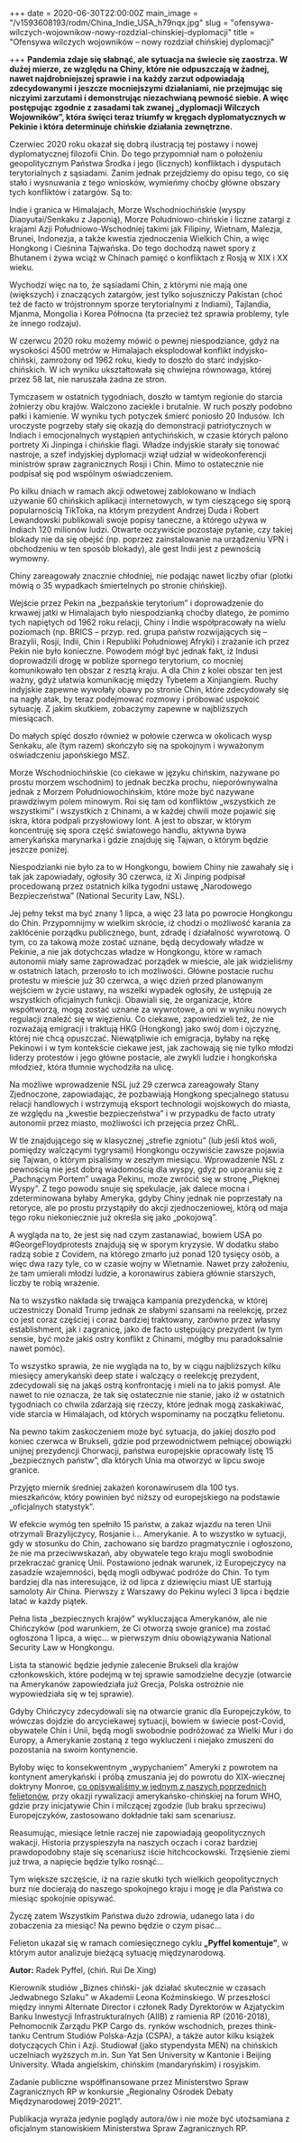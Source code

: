 +++
date = 2020-06-30T22:00:00Z
main_image = "/v1593608193/rodm/China_Indie_USA_h79nqx.jpg"
slug = "ofensywa-wilczych-wojownikow-nowy-rozdzial-chinskiej-dyplomacji"
title = "Ofensywa wilczych wojowników – nowy rozdział chińskiej dyplomacji"

+++
**Pandemia zdaje się słabnąć, ale sytuacja na świecie się zaostrza. W dużej mierze, ze względu na Chiny, które nie odpuszczają w żadnej, nawet najdrobniejszej sprawie i na każdy zarzut odpowiadają zdecydowanymi i jeszcze mocniejszymi działaniami, nie przejmując się niczyimi zarzutami i demonstrując niezachwianą pewność siebie. A więc postępując zgodnie z zasadami tak zwanej „dyplomacji Wilczych Wojowników”, która święci teraz triumfy w kręgach dyplomatycznych w Pekinie i która determinuje chińskie działania zewnętrzne.**

Czerwiec 2020 roku okazał się dobrą ilustracją tej postawy i nowej dyplomatycznej filozofii Chin. Do tego przypomniał nam o położeniu geopolitycznym Państwa Środka i jego (licznych) konfliktach i dysputach terytorialnych z sąsiadami. Zanim jednak przejdziemy do opisu tego, co się stało i wysnuwania z tego wniosków, wymieńmy choćby główne obszary tych konfliktów i zatargów. Są to:

Indie i granica w Himalajach, Morze Wschodniochińskie (wyspy Diaoyutai/Senkaku z Japonią), Morze Południowo-chińskie i liczne zatargi z krajami Azji Południowo-Wschodniej takimi jak Filipiny, Wietnam, Malezja, Brunei, Indonezja, a także kwestia zjednoczenia Wielkich Chin, a więc Hongkong i Cieśnina Tajwańska. Do tego dochodzą nawet spory z Bhutanem i żywa wciąż w Chinach pamięć o konfliktach z Rosją w XIX i XX wieku.

Wychodzi więc na to, że sąsiadami Chin, z którymi nie mają one (większych) i znaczących zatargów, jest tylko sojuszniczy Pakistan (choć też de facto w trójstronnym sporze terytorialnymi z Indiami), Tajlandia, Mjanma, Mongolia i Korea Północna (ta przecież też sprawia problemy, tyle że innego rodzaju).

W czerwcu 2020 roku możemy mówić o pewnej niespodziance, gdyż na wysokości 4500 metrów w Himalajach eksplodował konflikt indyjsko-chiński, zamrożony od 1962 roku, kiedy to doszło do starć indyjsko-chińskich. W ich wyniku ukształtowała się chwiejna równowaga, której przez 58 lat, nie naruszała żadna ze stron.

Tymczasem w ostatnich tygodniach, doszło w tamtym regionie do starcia żołnierzy obu krajów. Walczono zaciekle i brutalnie. W ruch poszły podobno pałki i kamienie. W wyniku tych potyczek śmierć poniosło 20 Indusów. Ich uroczyste pogrzeby stały się okazją do demonstracji patriotycznych w Indiach i emocjonalnych wystąpień antychińskich, w czasie których palono portrety Xi Jinpinga i chińskie flagi. Władze indyjskie starały się tonować nastroje, a szef indyjskiej dyplomacji wziął udział w wideokonferencji ministrów spraw zagranicznych Rosji i Chin. Mimo to ostatecznie nie podpisał się pod wspólnym oświadczeniem.

Po kilku dniach w ramach akcji odwetowej zablokowano w Indiach używanie 60 chińskich aplikacji internetowych, w tym cieszącego się sporą popularnością TikToka, na którym prezydent Andrzej Duda i Robert Lewandowski publikowali swoje popisy taneczne, a którego używa w Indiach 120 milionów ludzi. Otwarte oczywiście pozostaje pytanie, czy takiej blokady nie da się obejść (np. poprzez zainstalowanie na urządzeniu VPN i obchodzeniu w ten sposób blokady), ale gest Indii jest z pewnością wymowny.

Chiny zareagowały znacznie chłodniej, nie podając nawet liczby ofiar (plotki mówią o 35 wypadkach śmiertelnych po stronie chińskiej).

Wejście przez Pekin na „bezpańskie terytorium” i doprowadzenie do krwawej jatki w Himalajach było niespodzianką choćby dlatego, że pomimo tych napiętych od 1962 roku relacji, Chiny i Indie współpracowały na wielu poziomach (np. BRICS – przyp. red. grupa państw rozwijających się – Brazylii, Rosji, Indii, Chin i Republiki Południowej Afryki) i zrażanie ich przez Pekin nie było konieczne. Powodem mógł być jednak fakt, iż Indusi doprowadzili drogę w pobliże spornego terytorium, co mocniej komunikowało ten obszar z resztą kraju. A dla Chin z kolei obszar ten jest ważny, gdyż ułatwia komunikację między Tybetem a Xinjiangiem. Ruchy indyjskie zapewne wywołały obawy po stronie Chin, które zdecydowały się na nagły atak, by teraz podejmować rozmowy i próbować uspokoić sytuację. Z jakim skutkiem, zobaczymy zapewne w najbliższych miesiącach.

Do małych spięć doszło również w połowie czerwca w okolicach wysp Senkaku, ale (tym razem) skończyło się na spokojnym i wyważonym oświadczeniu japońskiego MSZ.

Morze Wschodniochińskie (co ciekawe w języku chińskim, nazywane po prostu morzem wschodnim) to jednak beczka prochu, nieporównywalna jednak z Morzem Południowochińskim, które może być nazywane prawdziwym polem minowym. Roi się tam od konfliktów „wszystkich ze wszystkimi” i wszystkich z Chinami, a w każdej chwili może pojawić się iskra, która podpali przysłowiowy lont. A jest to obszar, w którym koncentruję się spora część światowego handlu, aktywna bywa amerykańska marynarka i gdzie znajduję się Tajwan, o którym będzie jeszcze poniżej.

Niespodzianki nie było za to w Hongkongu, bowiem Chiny nie zawahały się i tak jak zapowiadały, ogłosiły 30 czerwca, iż Xi Jinping podpisał procedowaną przez ostatnich kilka tygodni ustawę „Narodowego Bezpieczeństwa” (National Security Law, NSL).

Jej pełny tekst ma być znany 1 lipca, a więc 23 lata po powrocie Hongkongu do Chin. Przypomnijmy w wielkim skrócie, iż chodzi o możliwość karania za zakłócenie porządku publicznego, bunt, zdradę i działalność wywrotową. O tym, co za takową może zostać uznane, będą decydowały władze w Pekinie, a nie jak dotychczas władze w Hongkongu, które w ramach autonomii miały same zaprowadzać porządek w mieście, ale jak widzieliśmy w ostatnich latach, przerosło to ich możliwości. Główne postacie ruchu protestu w mieście już 30 czerwca, a więc dzień przed planowanym wejściem w życie ustawy, na wszelki wypadek ogłosiły, że ustępują ze wszystkich oficjalnych funkcji. Obawiali się, że organizacje, które współtworzą, mogą zostać uznane za wywrotowe, a oni w wyniku nowych regulacji znaleźć się w więzieniu. Co ciekawe, zapowiedzieli też, że nie rozważają emigracji i traktują HKG (Hongkong) jako swój dom i ojczyznę, której nie chcą opuszczać. Niewątpliwie ich emigracja, byłaby na rękę Pekinowi i w tym kontekście ciekawe jest, jak zachowają się nie tylko młodzi liderzy protestów i jego główne postacie, ale zwykli ludzie i hongkońska młodzież, która tłumnie wychodziła na ulicę.

Na możliwe wprowadzenie NSL już 29 czerwca zareagowały Stany Zjednoczone, zapowiadając, że pozbawiają Hongkong specjalnego statusu relacji handlowych i wstrzymują eksport technologii wojskowych do miasta, ze względu na „kwestie bezpieczeństwa” i w przypadku de facto utraty autonomii przez miasto, możliwości ich przejęcia przez ChRL.

W tle znajdującego się w klasycznej „strefie zgniotu” (lub jeśli ktoś woli, pomiędzy walczącymi tygrysami) Hongkongu oczywiście zawsze pojawia się Tajwan, o którym pisaliśmy w zeszłym miesiącu. Wprowadzenie NSL z pewnością nie jest dobrą wiadomością dla wyspy, gdyż po uporaniu się z „Pachnącym Portem” uwaga Pekinu, może zwrócić się w stronę „Pięknej Wyspy”. Z tego powodu snuje się spekulacje, jak dalece mocna i zdeterminowana byłaby Ameryka, gdyby Chiny jednak nie poprzestały na retoryce, ale po prostu przystąpiły do akcji zjednoczeniowej, którą od maja tego roku niekoniecznie już określa się jako „pokojową”.

A wygląda na to, że jest się nad czym zastanawiać, bowiem USA po #GeorgeFloydprotests znajdują się w sporym kryzysie. W dodatku słabo radzą sobie z Covidem, na którego zmarło już ponad 120 tysięcy osób, a więc dwa razy tyle, co w czasie wojny w Wietnamie. Nawet przy założeniu, że tam umierali młodzi ludzie, a koronawirus zabiera głównie starszych, liczby te robią wrażenie.

Na to wszystko nakłada się trwająca kampania prezydencka, w której uczestniczy Donald Trump jednak ze słabymi szansami na reelekcję, przez co jest coraz częściej i coraz bardziej traktowany, zarówno przez własny establishment, jak i zagranicę, jako de facto ustępujący prezydent (w tym sensie, być może jakiś ostry konflikt z Chinami, mógłby mu paradoksalnie nawet pomóc).

To wszystko sprawia, że nie wygląda na to, by w ciągu najbliższych kilku miesięcy amerykański deep state i walczący o reelekcję prezydent, zdecydowali się na jakąś ostrą konfrontację i mieli na to jakiś pomysł. Ale nawet to nie oznacza, że tak się ostatecznie nie stanie, jako iż w ostatnich tygodniach co chwila zdarzają się rzeczy, które jednak mogą zaskakiwać, vide starcia w Himalajach, od których wspominamy na początku felietonu.

Na pewno takim zaskoczeniem może być sytuacja, do jakiej doszło pod koniec czerwca w Brukseli, gdzie pod przewodnictwem pełniącej obowiązki unijnej prezydencji Chorwacji, państwa europejskie opracowały listę 15 „bezpiecznych państw”, dla których Unia ma otworzyć w lipcu swoje granice.

Przyjęto miernik średniej zakażeń koronawirusem dla 100 tys. mieszkańców, który powinien być niższy od europejskiego na podstawie „oficjalnych statystyk”.

W efekcie wymóg ten spełniło 15 państw, a zakaz wjazdu na teren Unii otrzymali Brazylijczycy, Rosjanie i… Amerykanie. A to wszystko w sytuacji, gdy w stosunku do Chin, zachowano się bardzo pragmatycznie i ogłoszono, że nie ma przeciwwskazań, aby obywatele tego kraju mogli swobodnie przekraczać granicę Unii. Postawiono jednak warunek, iż Europejczycy na zasadzie wzajemności, będą mogli odbywać podróże do Chin. To tym bardziej dla nas interesujące, iż od lipca z dziewięciu miast UE startują samoloty Air China. Pierwszy z Warszawy do Pekinu wyleci 3 lipca i będzie latać w każdy piątek.

Pełna lista „bezpiecznych krajów” wykluczająca Amerykanów, ale nie Chińczyków (pod warunkiem, że Ci otworzą swoje granice) ma zostać ogłoszona 1 lipca, a więc… w pierwszym dniu obowiązywania National Security Law w Hongkongu.

Lista ta stanowić będzie jedynie zalecenie Brukseli dla krajów członkowskich, które podejmą w tej sprawie samodzielne decyzje (otwarcie na Amerykanów zapowiedziała już Grecja, Polska ostrożnie nie wypowiedziała się w tej sprawie).

Gdyby Chińczycy zdecydowali się na otwarcie granic dla Europejczyków, to wówczas dojdzie do arcyciekawej sytuacji, bowiem w świecie post-Covid, obywatele Chin i Unii, będą mogli swobodnie podróżować za Wielki Mur i do Europy, a Amerykanie zostaną z tego wykluczeni i niejako zmuszeni do pozostania na swoim kontynencie.

Byłoby więc to konsekwentnym „wypychaniem” Ameryki z powrotem na kontynent amerykański i próbą zmuszania jej do powrotu do XIX-wiecznej doktryny Monroe, [co opisywaliśmy w jednym z naszych poprzednich felietonów](https://www.rodm-lodz.pl/aktualnosci/pokerowe-rozgrywki-chin/ "https://www.rodm-lodz.pl/aktualnosci/pokerowe-rozgrywki-chin/"), przy okazji rywalizacji amerykańsko-chińskiej na forum WHO, gdzie przy inicjatywie Chin i milczącej zgodzie (lub braku sprzeciwu) Europejczyków, zastosowano dokładnie taki sam scenariusz.

Reasumując, miesiące letnie raczej nie zapowiadają geopolitycznych wakacji. Historia przyspieszyła na naszych oczach i coraz bardziej prawdopodobny staje się scenariusz iście hitchcockowski. Trzęsienie ziemi już trwa, a napięcie będzie tylko rosnąć…

Tym większe szczęście, iż na razie skutki tych wielkich geopolitycznych burz nie docierają do naszego spokojnego kraju i mogę je dla Państwa co miesiąc spokojnie opisywać.

Życzę zatem Wszystkim Państwa dużo zdrowia, udanego lata i do zobaczenia za miesiąc! Na pewno będzie o czym pisać…

Felieton ukazał się w ramach comiesięcznego cyklu **„Pyffel komentuje”**, w którym autor analizuje bieżącą sytuację międzynarodową.

**Autor:** Radek Pyffel, (chiń. Rui De Xing)

Kierownik studiów „Biznes chiński- jak działać skutecznie w czasach Jedwabnego Szlaku” w Akademii Leona Koźminskiego. W przeszłości między innymi Alternate Director i członek Rady Dyrektorów w Azjatyckim Banku Inwestycji Infrastrukturalnych (AIIB) z ramienia RP (2016-2018), Pełnomocnik Zarządu PKP Cargo ds. rynków wschodnich, prezes think-tanku Centrum Studiów Polska-Azja (CSPA), a także autor kilku książek dotyczących Chin i Azji. Studiował (jako stypendysta MEN) na chińskich uczelniach wyższych m.in. Sun Yat Sen University w Kantonie i Beijing University. Włada angielskim, chińskim (mandaryńskim) i rosyjskim.

Zadanie publiczne współfinansowane przez Ministerstwo Spraw Zagranicznych RP w konkursie „Regionalny Ośrodek Debaty Międzynarodowej 2019-2021”.

Publikacja wyraża jedynie poglądy autora/ów i nie może być utożsamiana z oficjalnym stanowiskiem Ministerstwa Spraw Zagranicznych RP.